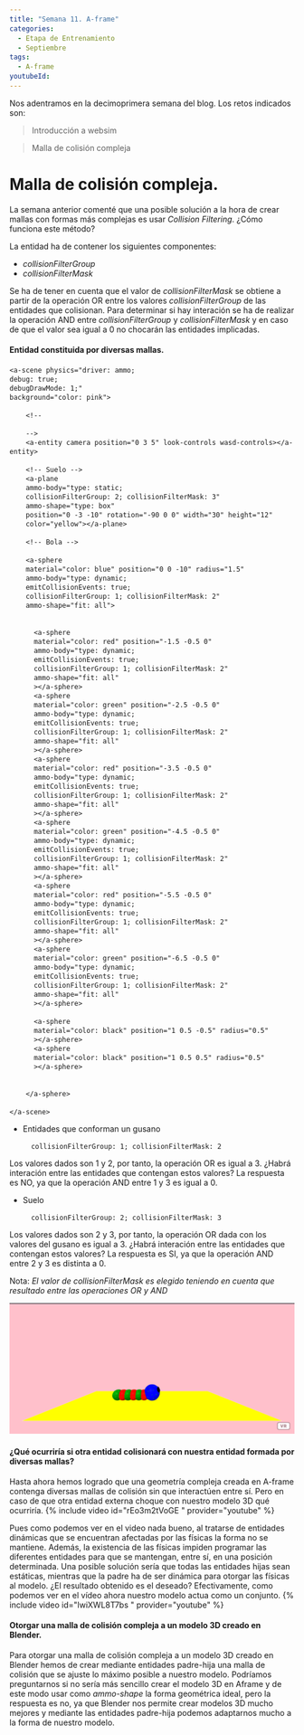 ```yaml
---
title: "Semana 11. A-frame"
categories:
  - Etapa de Entrenamiento
  - Septiembre
tags:
  - A-frame
youtubeId: 
---
```



Nos adentramos en la decimoprimera semana del blog. Los retos indicados son:

> Introducción a websim

> Malla de colisión compleja

# Malla de colisión compleja.

La semana anterior comenté que una posible solución a la hora de crear mallas con formas más complejas es usar *Collision Filtering*. ¿Cómo funciona este método?

La entidad ha de contener los siguientes componentes:

* *collisionFilterGroup*
* *collisionFilterMask*

Se ha de tener en cuenta que el valor de *collisionFilterMask* se obtiene a partir de la operación OR entre los valores *collisionFilterGroup* de las entidades que colisionan. Para determinar si hay interación se ha de realizar la operación AND entre *collisionFilterGroup* y *collisionFilterMask* y en caso de que el valor sea igual a 0 no chocarán las entidades implicadas. 

#### Entidad constituida por diversas mallas.

    <a-scene physics="driver: ammo; 
    debug: true; 
    debugDrawMode: 1;"
    background="color: pink">

        <!--
            
        -->
        <a-entity camera position="0 3 5" look-controls wasd-controls></a-entity>

        <!-- Suelo -->
        <a-plane 
        ammo-body="type: static;
        collisionFilterGroup: 2; collisionFilterMask: 3" 
        ammo-shape="type: box"
        position="0 -3 -10" rotation="-90 0 0" width="30" height="12"
        color="yellow"></a-plane>

        <!-- Bola -->

        <a-sphere 
        material="color: blue" position="0 0 -10" radius="1.5"
        ammo-body="type: dynamic; 
        emitCollisionEvents: true;
        collisionFilterGroup: 1; collisionFilterMask: 2" 
        ammo-shape="fit: all">
  
        
          <a-sphere
          material="color: red" position="-1.5 -0.5 0"
          ammo-body="type: dynamic; 
          emitCollisionEvents: true;
          collisionFilterGroup: 1; collisionFilterMask: 2" 
          ammo-shape="fit: all"
          ></a-sphere>
          <a-sphere
          material="color: green" position="-2.5 -0.5 0"
          ammo-body="type: dynamic; 
          emitCollisionEvents: true;
          collisionFilterGroup: 1; collisionFilterMask: 2" 
          ammo-shape="fit: all"
          ></a-sphere>
          <a-sphere
          material="color: red" position="-3.5 -0.5 0"
          ammo-body="type: dynamic; 
          emitCollisionEvents: true;
          collisionFilterGroup: 1; collisionFilterMask: 2" 
          ammo-shape="fit: all"
          ></a-sphere>
          <a-sphere
          material="color: green" position="-4.5 -0.5 0"
          ammo-body="type: dynamic; 
          emitCollisionEvents: true;
          collisionFilterGroup: 1; collisionFilterMask: 2" 
          ammo-shape="fit: all"
          ></a-sphere>
          <a-sphere
          material="color: red" position="-5.5 -0.5 0"
          ammo-body="type: dynamic; 
          emitCollisionEvents: true;
          collisionFilterGroup: 1; collisionFilterMask: 2" 
          ammo-shape="fit: all"
          ></a-sphere>
          <a-sphere
          material="color: green" position="-6.5 -0.5 0"
          ammo-body="type: dynamic; 
          emitCollisionEvents: true;
          collisionFilterGroup: 1; collisionFilterMask: 2" 
          ammo-shape="fit: all"
          ></a-sphere>
  
          <a-sphere
          material="color: black" position="1 0.5 -0.5" radius="0.5"
          ></a-sphere>
          <a-sphere
          material="color: black" position="1 0.5 0.5" radius="0.5"
          ></a-sphere>
  
          
        </a-sphere>

    </a-scene>

* Entidades que conforman un gusano 

        collisionFilterGroup: 1; collisionFilterMask: 2

Los valores dados son 1 y 2, por tanto, la operación OR es igual a 3. ¿Habrá interación entre las entidades que contengan estos valores? La respuesta es NO, ya que la operación AND entre 1 y 3 es igual a 0. 

* Suelo 

        collisionFilterGroup: 2; collisionFilterMask: 3

Los valores dados son 2 y 3, por tanto, la operación OR dada con los valores del gusano es igual a 3. ¿Habrá interación entre las entidades que contengan estos valores? La respuesta es SI, ya que la operación AND entre 2 y 3 es distinta a 0. 

Nota: *El valor de collisionFilterMask es elegido teniendo en cuenta que resultado entre las operaciones OR y AND* 

![Resultado](https://raw.githubusercontent.com/RoboticsLabURJC/2022-tfg-ana-villanueva/main/docs/images/aframe-malla-colision-correcta.png)


#### ¿Qué ocurriría si otra entidad colisionará con nuestra entidad formada por diversas mallas?

Hasta ahora hemos logrado que una geometría compleja creada en A-frame contenga diversas mallas de colisión sin que interactúen entre sí. Pero en caso de que otra entidad externa choque con nuestro modelo 3D qué ocurriría. {% include video id="rEo3m2tVoGE " provider="youtube" %}

Pues como podemos ver en el video nada bueno, al tratarse de entidades dinámicas que se encuentran afectadas por las físicas la forma no se mantiene. Además, la existencia de las físicas impiden programar las diferentes entidades para que se mantengan, entre sí, en una posición determinada. Una posible solución sería que todas las entidades hijas sean estáticas, mientras que la padre ha de ser dinámica para otorgar las físicas al modelo. ¿El resultado obtenido es el deseado? Efectivamente, como podemos ver en el vídeo ahora nuestro modelo actua como un conjunto. {% include video id="lwiXWL8T7bs " provider="youtube" %}


#### Otorgar una malla de colisión compleja a un modelo 3D creado en Blender.

Para otorgar una malla de colisión compleja a un modelo 3D creado en Blender hemos de crear mediante entidades padre-hija una malla de colisión que se ajuste lo máximo posible a nuestro modelo. Podríamos preguntarnos si no sería más sencillo crear el modelo 3D en Aframe y de este modo usar como *ammo-shape* la forma geométrica ideal, pero la respuesta es no, ya que Blender nos permite crear modelos 3D mucho mejores y mediante las entidades padre-hija podemos adaptarnos mucho a la forma de nuestro modelo.
